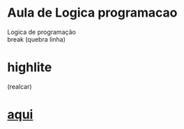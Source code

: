 # Aula de Logica programacao 
Logica de programação 
<br> break  (quebra linha)
<h1> highlite </h1>(realcar) <h1>
<a href="https://www.mozilla.org/">aqui</a>


